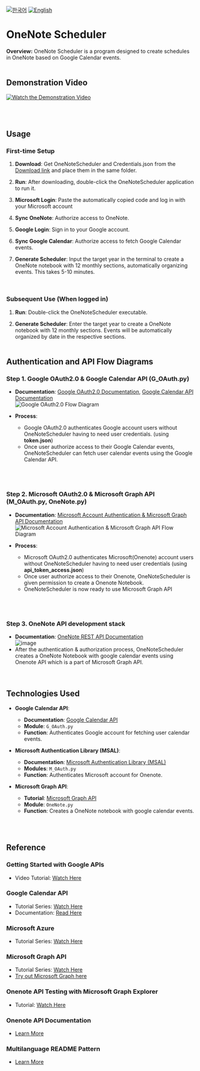 [![한국어](https://img.shields.io/badge/lang-한국어-red.svg)](https://github.com/juho-creator/OneNoteSyncScheduler/blob/main/README-KR.md)
[![English](https://img.shields.io/badge/lang-English-blue.svg)](https://github.com/juho-creator/OneNoteSyncScheduler/blob/main/README.md)
</br>
# OneNote Scheduler

**Overview:** OneNote Scheduler is a program designed to create schedules in OneNote based on Google Calendar events.
<br><br>

## Demonstration Video
[![Watch the Demonstration Video](https://img.youtube.com/vi/kQ-CY51pwEo/0.jpg)](https://www.youtube.com/watch?v=kQ-CY51pwEo)

<!-- Add demonstration content here if applicable -->
<br><br>

## Usage

### First-time Setup

1. **Download**: Get OneNoteScheduler and Credentials.json from the [Download link](https://github.com/juho-creator/OneNoteSyncScheduler/releases) and place them in the same folder.

2. **Run**: After downloading, double-click the OneNoteScheduler application to run it.

3. **Microsoft Login**: Paste the automatically copied code and log in with your Microsoft account

4. **Sync OneNote**: Authorize access to OneNote.

5. **Google Login**: Sign in to your Google account.

6. **Sync Google Calendar**: Authorize access to fetch Google Calendar events.

7. **Generate Scheduler**: Input the target year in the terminal to create a OneNote notebook with 12 monthly sections, automatically organizing events. This takes 5-10 minutes.
<br>

### Subsequent Use (When logged in)

1. **Run**: Double-click the OneNoteScheduler executable.

2. **Generate Scheduler**: Enter the target year to create a OneNote notebook with 12 monthly sections. Events will be automatically organized by date in the respective sections.
<br><br>

## Authentication and API Flow Diagrams
### Step 1. Google OAuth2.0 & Google Calendar API (G_OAuth.py)
- **Documentation**: [Google OAuth2.0 Documentation](https://developers.google.com/workspace/guides/auth-overview?hl=ko), [Google Calendar API Documentation](https://developers.google.com/calendar/api/quickstart/python?hl=ko)
<br>![Google OAuth2.0 Flow Diagram](https://github.com/juho-creator/OneNoteSyncScheduler/assets/72856990/26717732-7e98-4da7-b845-eebff57423e6)

- **Process**:
  - Google OAuth2.0 authenticates Google account users without OneNoteScheduler having to need user credentials. (using **token.json**)
  - Once user authorize access to their Google Calendar events, OneNoteScheduler can fetch user calendar events using the Google Calendar API. <br><br><br><br>






### Step 2. Microsoft OAuth2.0 & Microsoft Graph API (M_OAuth.py, OneNote.py)
- **Documentation**: [Microsoft Account Authentication & Microsoft Graph API Documentation](https://learn.microsoft.com/en-us/azure/active-directory/develop/msal-authentication-flows)
<br>![Microsoft Account Authentication & Microsoft Graph API Flow Diagram](https://github.com/juho-creator/OneNoteSyncScheduler/assets/72856990/e1df5d9b-e7e4-4e8f-8bba-fb4b8e718fab)

- **Process**:
  - Microsoft OAuth2.0 authenticates Microsoft(Onenote) account users without OneNoteScheduler having to need user credentials (using **api_token_access.json**)
  - Once user authorize access to their Onenote, OneNoteScheduler is given permission to create a Onenote Notebook.
  - OneNoteScheduler is now ready to use Microsoft Graph API <br><br><br><br>
    


### Step 3. OneNote API development stack <br>
- **Documentation**: [OneNote REST API Documentation](https://learn.microsoft.com/en-us/graph/api/resources/onenote-api-overview?view=graph-rest-1.0) <br>
![image](https://github.com/juho-creator/OneNoteSyncScheduler/assets/72856990/df597c54-752f-44ed-9967-abe356bb24c2)
- After the authentication & authorization process, OneNoteScheduler creates a OneNote Notebook with google calendar events using Onenote API which is a part of Microsoft Graph API. <br>
<br><br>

## Technologies Used 
  
- **Google Calendar API**: 
  - **Documentation**: [Google Calendar API](https://developers.google.com/calendar/api/quickstart/python?hl=ko)
  - **Module**: `G_OAuth.py`
  - **Function**: Authenticates Google account for fetching user calendar events.
  
- **Microsoft Authentication Library (MSAL)**: 
  - **Documentation**: [Microsoft Authentication Library (MSAL)](https://github.com/AzureAD/microsoft-authentication-library-for-python)
  - **Modules**: `M_OAuth.py`
  - **Function**: Authenticates Microsoft account for Onenote.


  
- **Microsoft Graph API**: 
  - **Tutorial**: [Microsoft Graph API](https://www.youtube.com/watch?v=AjOfAQCZsJU&list=PL3JVwFmb_BnT9Ti0MMRj5nPF7XoN-4MQx&index=2)
  - **Module**: `OneNote.py`
  - **Function**: Creates a OneNote notebook with google calendar events.

<br><br>
## Reference

### Getting Started with Google APIs
- Video Tutorial: [Watch Here](https://www.youtube.com/watch?v=I5ili_1G0Vk)

### Google Calendar API
- Tutorial Series: [Watch Here](https://www.youtube.com/watch?v=1JkKtGFnua8&list=PL3JVwFmb_BnTO_sppfTh3VkPhfDWRY5on)
- Documentation: [Read Here](https://developers.google.com/calendar/api/quickstart/python)

### Microsoft Azure
- Tutorial Series: [Watch Here](https://www.youtube.com/watch?v=BErur8WwAsg&list=PL3JVwFmb_BnQ8zwvN4OmP-fYpwJXg47Z6)

### Microsoft Graph API
- Tutorial Series: [Watch Here](https://www.youtube.com/watch?v=7ywUs54eGBo&list=PL3JVwFmb_BnT9Ti0MMRj5nPF7XoN-4MQx)
- [Try out Microsoft Graph here](https://developer.microsoft.com/en-us/graph/graph-explorer)

### Onenote API Testing with Microsoft Graph Explorer
- Tutorial: [Watch Here](https://www.youtube.com/watch?v=VXd4OeQU1ek)

### Onenote API Documentation
- [Learn More](https://learn.microsoft.com/en-us/graph/api/resources/onenote-api-overview?view=graph-rest-1.0)

### Multilanguage README Pattern
- [Learn More](https://github.com/jonatasemidio/multilanguage-readme-pattern?tab=readme-ov-file)
